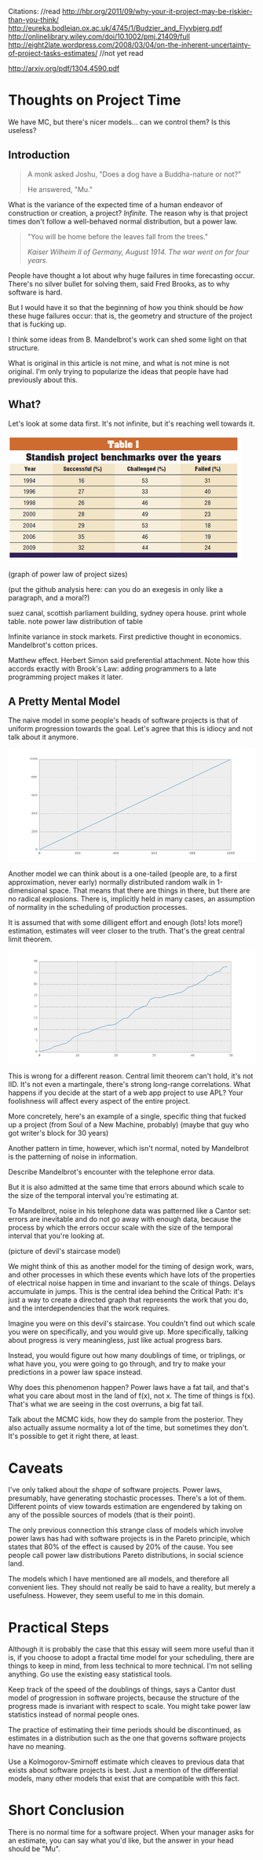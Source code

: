 
Citations:
//read
http://hbr.org/2011/09/why-your-it-project-may-be-riskier-than-you-think/
http://eureka.bodleian.ox.ac.uk/4745/1/Budzier_and_Flyvbjerg.pdf
http://onlinelibrary.wiley.com/doi/10.1002/pmj.21409/full
http://eight2late.wordpress.com/2008/03/04/on-the-inherent-uncertainty-of-project-tasks-estimates/
//not yet read

http://arxiv.org/pdf/1304.4590.pdf 

Thoughts on Project Time
====
We have MC, but there's nicer models... can we control them? Is this useless?

Introduction
---

>A monk asked Joshu, "Does a dog have a Buddha-nature or not?"
>
>He answered, "Mu."

What is the variance of the expected time of a human endeavor of construction or creation, a project? _Infinite._ The reason why is that project times don't follow a well-behaved normal distribution, but a power law.

>"You will be home before the leaves fall from the trees."
>
>_Kaiser Wilheim II of Germany, August 1914. The war went on for four years._

People have thought a lot about why huge failures in time forecasting occur. There's no silver bullet for solving them, said Fred Brooks, as to why software is hard. 

But I would have it so that the beginning of how you think should be _how_ these huge failures occur: that is, the geometry and structure of the project that is fucking up.

I think some ideas from B. Mandelbrot's work can shed some light on that structure.

What is original in this article is not mine, and what is not mine is not original. I'm only trying to popularize the ideas that people have had previously about this.

What?
----

Let's look at some data first. It's not infinite, but it's reaching well towards it.

![Standish Chaos report table](./standish.gif)

(graph of power law of project sizes)

(put the github analysis here: can you do an exegesis in only like a paragraph, and a moral?)

suez canal, scottish parliament building, sydney opera house. print whole table. note power law distribution of table

Infinite variance in stock markets. First predictive thought in economics. Mandelbrot's cotton prices.

Matthew effect. Herbert Simon said preferential attachment. Note how this accords exactly with Brook's Law: adding programmers to a late programming project makes it later.

A Pretty Mental Model
-----------

The naive model in some people's heads of software projects is that of uniform progression towards the goal. Let's agree that this is idiocy and not talk about it anymore.

![Bullcrap model](./bs_fig.png)

Another model we can think about is a one-tailed (people are, to a first approximation, never early) normally distributed random walk in 1-dimensional space. That means that there are things in there, but there are no radical explosions. There is, implicitly held in many cases, an assumption of normality in the scheduling of production processes.

It is assumed that with some dilligent effort and enough (lots! lots more!) estimation, estimates will veer closer to the truth. That's the great central limit theorem.

![Meh model](./stepped_normal_fig.png)

This is wrong for a different reason. Central limit theorem can't hold, it's not IID. It's not even a martingale, there's strong long-range correlations. What happens if you decide at the start of a web app project to use APL? Your foolishness will affect every aspect of the entire project.

More concretely, here's an example of a single, specific thing that fucked up a project (from Soul of a New Machine, probably) (maybe that guy who got writer's block for 30 years)

Another pattern in time, however, which isn't normal, noted by Mandelbrot is the patterning of noise in information.

Describe Mandelbrot's encounter with the telephone error data.

But it is also admitted at the same time that errors abound which scale to the size of the temporal interval you're estimating at.

To Mandelbrot, noise in his telephone data was patterned like a Cantor set: errors are inevitable and do not go away with enough data, because the process by which the errors occur scale with the size of the temporal interval that you're looking at.

(picture of devil's staircase model)

We might think of this as another model for the timing of design work, wars, and other processes in which these events which have lots of the properties of electrical noise happen in time and invariant to the scale of things. Delays accumulate in jumps. This is the central idea behind the Critical Path: it's just a way to create a directed graph that represents the work that you do, and the interdependencies that the work requires.

Imagine you were on this devil's staircase. You couldn't find out which scale you were on specifically, and you would give up. More specifically, talking about progress is very meaningless, just like actual progress bars.

Instead, you would figure out how many doublings of time, or triplings, or what have you, you were going to go through, and try to make your predictions in a power law space instead.

Why does this phenomenon happen? Power laws have a fat tail, and that's what you care about most in the land of f(x), not x. The time of things is f(x). That's what we are seeing in the cost overruns, a big fat tail.

Talk about the MCMC kids, how they do sample from the posterior. They also actually assume normality a lot of the time, but sometimes they don't. It's possible to get it right there, at least.

Caveats
====

I've only talked about the _shape_ of software projects. Power laws, presumably, have generating stochastic processes. There's a lot of them. Different points of view towards estimation are engendered by taking on any of the possible sources of models (that is their point).

The only previous connection this strange class of models which involve power laws has had with software projects is in the Pareto principle, which states that 80% of the effect is caused by 20% of the cause. You see people call power law distributions Pareto distributions, in social science land.

The models which I have mentioned are all models, and therefore all convenient lies. They should not really be said to have a reality, but merely a usefulness. However, they seem useful to me in this domain.

Practical Steps
=====

Although it is probably the case that this essay will seem more useful than it is, if you choose to adopt a fractal time model for your scheduling, there are things to keep in mind, from less technical to more technical. I'm not selling anything. Go use the existing easy statistical tools.

Keep track of the speed of the doublings of things, says a Cantor dust model of progression in software projects, because the structure of the progress made is invariant with respect to scale. You might take power law statistics instead of normal people ones.
 
The practice of estimating their time periods should be discontinued, as estimates in a distribution such as the one that governs software projects have no meaning.

Use a Kolmogorov-Smirnoff estimate which cleaves to previous data that exists about software projects is best. Just a mention of the differential models, many other models that exist that are compatible with this fact.

Short Conclusion
=====
There is no normal time for a software project. When your manager asks for an estimate, you can say what you'd like, but the answer in your head should be "Mu".
